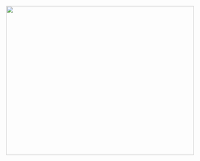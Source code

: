 <p align="center">
<img src="https://media.giphy.com/media/v1.Y2lkPTc5MGI3NjExZG45MTJmY3ljcWN1cmJ0bDZmdDF3MmFxbHdvNnhibnpvZzhldnBxMiZlcD12MV9pbnRlcm5hbF9naWZfYnlfaWQmY3Q9Zw/xyRolGQHJDEli/giphy-downsized-large.gif" width="100%" height = "400" />
</p>


